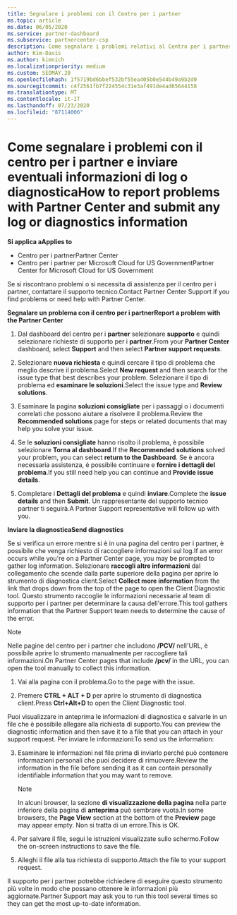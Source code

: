 ```yaml
---
title: Segnalare i problemi con il Centro per i partner
ms.topic: article
ms.date: 06/05/2020
ms.service: partner-dashboard
ms.subservice: partnercenter-csp
description: Come segnalare i problemi relativi al Centro per i partner e raccogliere informazioni di diagnostica per il nostro team di supporto.
author: Kim-Davis
ms.author: kimnich
ms.localizationpriority: medium
ms.custom: SEOMAY.20
ms.openlocfilehash: 1f5719bd6bbef532bf55ea405b0e544b49a9b2d0
ms.sourcegitcommit: c4f2561fb7f224554c31e3af491de4ad65644158
ms.translationtype: MT
ms.contentlocale: it-IT
ms.lasthandoff: 07/23/2020
ms.locfileid: "87114006"
---
```

# <a name="how-to-report-problems-with-partner-center-and-submit-any-log-or-diagnostics-information"></a><span data-ttu-id="1ebcf-103">Come segnalare i problemi con il centro per i partner e inviare eventuali informazioni di log o diagnostica</span><span class="sxs-lookup"><span data-stu-id="1ebcf-103">How to report problems with Partner Center and submit any log or diagnostics information</span></span>

<span data-ttu-id="1ebcf-104">**Si applica a**</span><span class="sxs-lookup"><span data-stu-id="1ebcf-104">**Applies to**</span></span>

- <span data-ttu-id="1ebcf-105">Centro per i partner</span><span class="sxs-lookup"><span data-stu-id="1ebcf-105">Partner Center</span></span>
- <span data-ttu-id="1ebcf-106">Centro per i partner per Microsoft Cloud for US Government</span><span class="sxs-lookup"><span data-stu-id="1ebcf-106">Partner Center for Microsoft Cloud for US Government</span></span>

<span data-ttu-id="1ebcf-107">Se si riscontrano problemi o si necessita di assistenza per il centro per i partner, contattare il supporto tecnico.</span><span class="sxs-lookup"><span data-stu-id="1ebcf-107">Contact Partner Center Support if you find problems or need help with Partner Center.</span></span>

<span data-ttu-id="1ebcf-108">**Segnalare un problema con il centro per i partner**</span><span class="sxs-lookup"><span data-stu-id="1ebcf-108">**Report a problem with the Partner Center**</span></span>

1. <span data-ttu-id="1ebcf-109">Dal dashboard del centro per i **partner** selezionare **supporto** e quindi selezionare richieste di supporto per i **partner**.</span><span class="sxs-lookup"><span data-stu-id="1ebcf-109">From your **Partner Center** dashboard, select **Support** and then select **Partner support requests**.</span></span>

2. <span data-ttu-id="1ebcf-110">Selezionare **nuova richiesta** e quindi cercare il tipo di problema che meglio descrive il problema.</span><span class="sxs-lookup"><span data-stu-id="1ebcf-110">Select **New request** and then search for the issue type that best describes your problem.</span></span> <span data-ttu-id="1ebcf-111">Selezionare il tipo di problema ed **esaminare le soluzioni**.</span><span class="sxs-lookup"><span data-stu-id="1ebcf-111">Select the issue type and **Review solutions**.</span></span>

3. <span data-ttu-id="1ebcf-112">Esaminare la pagina **soluzioni consigliate** per i passaggi o i documenti correlati che possono aiutare a risolvere il problema.</span><span class="sxs-lookup"><span data-stu-id="1ebcf-112">Review the **Recommended solutions** page for steps or related documents that may help you solve your issue.</span></span>

4. <span data-ttu-id="1ebcf-113">Se le **soluzioni consigliate** hanno risolto il problema, è possibile selezionare **Torna al dashboard**.</span><span class="sxs-lookup"><span data-stu-id="1ebcf-113">If the **Recommended solutions** solved your problem, you can select **return to the Dashboard**.</span></span> <span data-ttu-id="1ebcf-114">Se è ancora necessaria assistenza, è possibile continuare e **fornire i dettagli del problema**.</span><span class="sxs-lookup"><span data-stu-id="1ebcf-114">If you still need help you can continue and **Provide issue details**.</span></span>

5. <span data-ttu-id="1ebcf-115">Completare i **Dettagli del problema** e quindi **inviare**.</span><span class="sxs-lookup"><span data-stu-id="1ebcf-115">Complete the **issue details** and then **Submit**.</span></span> <span data-ttu-id="1ebcf-116">Un rappresentante del supporto tecnico partner ti seguirà.</span><span class="sxs-lookup"><span data-stu-id="1ebcf-116">A Partner Support representative will follow up with you.</span></span>

<span data-ttu-id="1ebcf-117">**Inviare la diagnostica**</span><span class="sxs-lookup"><span data-stu-id="1ebcf-117">**Send diagnostics**</span></span>

<span data-ttu-id="1ebcf-118">Se si verifica un errore mentre si è in una pagina del centro per i partner, è possibile che venga richiesto di raccogliere informazioni sul log.</span><span class="sxs-lookup"><span data-stu-id="1ebcf-118">If an error occurs while you're on a Partner Center page, you may be prompted to gather log information.</span></span> <span data-ttu-id="1ebcf-119">Selezionare **raccogli altre informazioni** dal collegamento che scende dalla parte superiore della pagina per aprire lo strumento di diagnostica client.</span><span class="sxs-lookup"><span data-stu-id="1ebcf-119">Select **Collect more information** from the link that drops down from the top of the page to open the Client Diagnostic tool.</span></span> <span data-ttu-id="1ebcf-120">Questo strumento raccoglie le informazioni necessarie al team di supporto per i partner per determinare la causa dell'errore.</span><span class="sxs-lookup"><span data-stu-id="1ebcf-120">This tool gathers information that the Partner Support team needs to determine the cause of the error.</span></span> 

>[!NOTE]
><span data-ttu-id="1ebcf-121">Nelle pagine del centro per i partner che includono **/PCV/** nell'URL, è possibile aprire lo strumento manualmente per raccogliere tali informazioni.</span><span class="sxs-lookup"><span data-stu-id="1ebcf-121">On Partner Center pages that include **/pcv/** in the URL, you can open the tool manually to collect this information.</span></span>

1. <span data-ttu-id="1ebcf-122">Vai alla pagina con il problema.</span><span class="sxs-lookup"><span data-stu-id="1ebcf-122">Go to the page with the issue.</span></span>

2. <span data-ttu-id="1ebcf-123">Premere **CTRL + ALT + D** per aprire lo strumento di diagnostica client.</span><span class="sxs-lookup"><span data-stu-id="1ebcf-123">Press **Ctrl+Alt+D** to open the Client Diagnostic tool.</span></span>

<span data-ttu-id="1ebcf-124">Puoi visualizzare in anteprima le informazioni di diagnostica e salvarle in un file che è possibile allegare alla richiesta di supporto.</span><span class="sxs-lookup"><span data-stu-id="1ebcf-124">You can preview the diagnostic information and then save it to a file that you can attach in your support request.</span></span> <span data-ttu-id="1ebcf-125">Per inviare le informazioni:</span><span class="sxs-lookup"><span data-stu-id="1ebcf-125">To send us the information:</span></span>

3. <span data-ttu-id="1ebcf-126">Esaminare le informazioni nel file prima di inviarlo perché può contenere informazioni personali che puoi decidere di rimuovere.</span><span class="sxs-lookup"><span data-stu-id="1ebcf-126">Review the information in the file before sending it as it can contain personally identifiable information that you may want to remove.</span></span> 

    >[!NOTE]
    ><span data-ttu-id="1ebcf-127">In alcuni browser, la sezione **di visualizzazione della pagina** nella parte inferiore della pagina di **anteprima** può sembrare vuota.</span><span class="sxs-lookup"><span data-stu-id="1ebcf-127">In some browsers, the **Page View** section at the bottom of the **Preview** page may appear empty.</span></span> <span data-ttu-id="1ebcf-128">Non si tratta di un errore.</span><span class="sxs-lookup"><span data-stu-id="1ebcf-128">This is OK.</span></span>

4. <span data-ttu-id="1ebcf-129">Per salvare il file, segui le istruzioni visualizzate sullo schermo.</span><span class="sxs-lookup"><span data-stu-id="1ebcf-129">Follow the on-screen instructions to save the file.</span></span>

5. <span data-ttu-id="1ebcf-130">Alleghi il file alla tua richiesta di supporto.</span><span class="sxs-lookup"><span data-stu-id="1ebcf-130">Attach the file to your support request.</span></span>

<span data-ttu-id="1ebcf-131">Il supporto per i partner potrebbe richiedere di eseguire questo strumento più volte in modo che possano ottenere le informazioni più aggiornate.</span><span class="sxs-lookup"><span data-stu-id="1ebcf-131">Partner Support may ask you to run this tool several times so they can get the most up-to-date information.</span></span>

